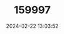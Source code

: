 ---
title: "159997"
category: "Cupidesthes salvatoris"
draft: false
date: 2024-02-22 13:03:52
languages:
  English: ["Salvatore's Ciliate Blue"]
---